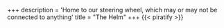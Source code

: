 +++
description = 'Home to our steering wheel, which may or may not be connected to anything'
title = "The Helm"
+++
{{< piratify >}}
